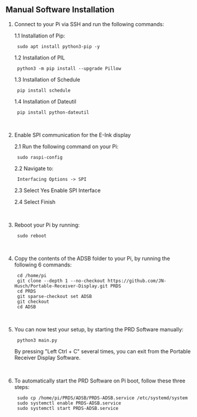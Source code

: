 ## Manual Software Installation

1. Connect to your Pi via SSH and run the following commands:

   1.1 Installation of Pip:
   
		sudo apt install python3-pip -y

   1.2 Installation of PIL
   
		python3 -m pip install --upgrade Pillow

   1.3 Installation of Schedule
 
		pip install schedule

   1.4 Installation of Dateutil
 
		pip install python-dateutil

</br>

2. Enable SPI communication for the E-Ink display

   2.1 Run the following command on your Pi:
   
		sudo raspi-config

   2.2 Navigate to:
   
		Interfacing Options -> SPI

   2.3 Select Yes Enable SPI Interface

   2.4 Select Finish

</br>

3. Reboot your Pi by running:

		sudo reboot

</br>

4. Copy the contents of the ADSB folder to your Pi, by running the following 6 commands:

		cd /home/pi
		git clone --depth 1 --no-checkout https://github.com/JN-Husch/Portable-Receiver-Display.git PRDS
		cd PRDS
		git sparse-checkout set ADSB
		git checkout
		cd ADSB

</br>

5. You can now test your setup, by starting the PRD Software manually:

  		python3 main.py

	By pressing "Left Ctrl + C" several times, you can exit from the Portable Receiver Display Software.

</br>

6. To automatically start the PRD Software on Pi boot, follow these three steps:

		sudo cp /home/pi/PRDS/ADSB/PRDS-ADSB.service /etc/systemd/system
		sudo systemctl enable PRDS-ADSB.service
		sudo systemctl start PRDS-ADSB.service
